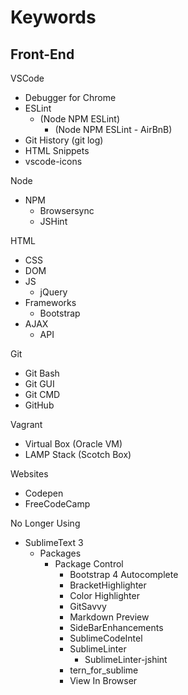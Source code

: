 # Keywords

## Front-End

VSCode
- Debugger for Chrome
- ESLint
  - (Node NPM ESLint)
    - (Node NPM ESLint - AirBnB)
- Git History (git log)
- HTML Snippets
- vscode-icons

Node
- NPM
  - Browsersync
  - JSHint

HTML
- CSS
- DOM
- JS
  - jQuery
- Frameworks
  - Bootstrap
- AJAX
  - API

Git
- Git Bash
- Git GUI
- Git CMD
- GitHub

Vagrant
- Virtual Box (Oracle VM)
- LAMP Stack (Scotch Box)

Websites
- Codepen
- FreeCodeCamp

No Longer Using
- SublimeText 3
  - Packages
    - Package Control
      - Bootstrap 4 Autocomplete
      - BracketHighlighter
      - Color Highlighter
      - GitSavvy
      - Markdown Preview
      - SideBarEnhancements
      - SublimeCodeIntel
      - SublimeLinter
        - SublimeLinter-jshint
      - tern_for_sublime
      - View In Browser